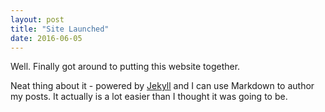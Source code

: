 ```yaml
---
layout: post
title: "Site Launched"
date: 2016-06-05
---
```


Well. Finally got around to putting this website together. 

Neat thing about it - powered by [Jekyll](http://jekyllrb.com) and I can use Markdown to author my posts. It actually is a lot easier than I thought it was going to be.
